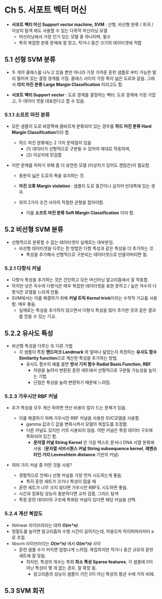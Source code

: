 # Ch 5. 서포트 벡터 머신

- **서포트 벡터 머신 Support vector machine, SVM** : 선형, 비선형 분류 / 회귀 / 이상치 탐색 에도 사용할 수 있는 다목적 머신러닝 모델
  - 머신러닝에서 가장 인기 있는 모델 중 하나이며, 필수
  - 특히 복잡한 분류 문제에 잘 맞고, 작거나 중간 크기의 데이터셋에 적합







## 5.1 선형 SVM 분류

- 두 개의 클래스를 나누고 있을 뿐만 아니라 가장 가까운 훈련 샘플로 부터 가능한 멀리 떨어져 있는 결정 경계를 가짐. 클래스 사이의 가장 폭이 넓은 도로와 같음. 그래서 **라지 마진 분류 Large Margin Classification** 이라고도 함.

- **서포트 벡터 Support vector** : 도로 경계를 결정하는 벡터. 도로 경계에 가장 가깝고, 두 데이터 셋을 대표한다고 할 수 있음.







### 5.1.1 소프트 마진 분류

- 모든 샘플이 도로 바깥쪽에 올바르게 분류되어 있는 경우를 **하드 마진 분류 Hard Margin Classification**이라 함.
  - 하드 마진 분류에는 2 가지 문제점이 있음
    - (1) 데이터가 선형적으로 구분될 수 있어야 제대로 작동하며,
    - (2) 이상치에 민감함

- 이런 문제를 피하기 위해 좀 더 유연한 모델 (이상치가 있어도 괜찮은)이 필요함.

  - 충분히 넓은 도로의 폭을 유지하는 것.

  - **마진 오류 Margin violation** : 샘플이 도로 중간이나 심지어 반대쪽에 있는 경우.
  - 위의 2가지 조건 사이의 적절한 균형을 잡아야함.
    - 이를 **소프트 마진 분류 Soft Margin Classification** 이라 함.







## 5.2 비선형 SVM 분류

- 선형적으로 분류할 수 없는 테이터셋이 실제로는 대부분임.
  - 비선형 데이터셋을 다루는 한 방법은 다항 특성과 같은 특성을 더 추가하는 것.
    - 특성을 추가해서 선형적으로 구분되는 데이터셋으로 만들어버리면 됨.







### 5.2.1 다항식 커널

- 다항식 특성을 추가하는 것은 간단하고 모든 머신러닝 알고리즘에서 잘 작동함.
- 하지만 낮은 차수의 다항식은 매우 복잡한 데이터셋을 표현 못하고 / 높은 차수의 다항식은 모델을 느리게 만듦.
- SVM에서는 이를 해결하기 위해 **커널 트릭 Kernel trick**이라는 수학적 기교를 사용함. 매우 좋음.
  - 실제로는 특성을 추가하지 않으면서 다항식 특성을 많이 추가한 것과 같은 결과를 얻을 수 있는 기교.







## 5.2.2 유사도 특성

- 비선형 특성을 다루는 또 다른 기법
  - 각 샘플이 특정 **랜드마크 Landmark** 와 얼마나 닮았는지 측정하는 **유사도 함수 Similarity function**으로 계산한 특성을 추가하는 방법.
    - 유사도 함수의 예를 들면 **방사 기저 함수 Radial Basis Function, RBF**
      - 차원을 늘려서 변환된 훈련 세트에서 선형적으로 구분될 가능성을 높이는 기법
      - 단점은 특성을 늘려 변환하기 때문에 느려짐.







### 5.2.3 가우시안 RBF 커널

- 추가 특성을 모두 계산 하려면 연산 비용이 많이 드는 문제가 있음.
  - 이를 해결하기 위해 가우시안 RBF 커널을 사용한 SVC모델을 사용함.
    - gamma 값과 C 값을 변화시켜서 모델의 복잡도를 조정함.
    - 다른 커널도 있지만 거의 사용되지 않음. 어떤 커널은 특정 데이터 구조에 특화되어 있긴 함.
      - **문자열 커널 String Kernel** 은 가끔 텍스트 문서나 DNA 서열 분류에 사용. (**문자열 서브시퀀스 커널 String subsequence kernel**, **레벤슈타인 거리 Levenshtein distance** 기반의 커널)



- 여러 가지 커널 중 어떤 것을 사용?
  - 경험적으로 언제나 선형 커널을 가장 먼저 시도하는게 좋음.
    - 특히 훈련 세트가 크거나 특성이 많을 때
  - 훈련 세트가 너무 크지 않다면 가우시안 RBF도 시도하면 좋음.
  - 시간과 컴퓨팅 성능이 충분하다면 교차 검증, 그리드 탐색
  - 특정 훈련 데이터의 구조에 특화된 커널이 있다면 해당 커널을 선택.







### 5.2.4 계산 복잡도

- liblinear 라이브러리는 대략 ***O(m\*n)***
- 정밀도를 높이면 알고리즘의 수행 시간이 길어지는데, 허용오차 하이퍼파라미터 e로 조절.
- libsvm 라이브러리는 ***O(m\*n)*** 에서 ***O(m\*n)*** 사이
  - 훈련 샘플 수가 커지면 엄청나게 느려짐. 복잡하지만 작거나 중간 규모의 훈련 세트에 잘 맞음.
    - 하지만, 특성의 개수는 특희 **희소 특성 Sparse features**, 각 샘플에 0이 아닌 특성이 몇 개 없는 경우, 잘 확장 됨.
      - 알고리즘의 성능이 샘플이 가진 0이 아닌 특성의 평균 수에 거의 비례.







## 5.3 SVM 회귀

